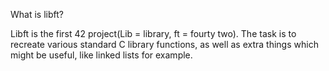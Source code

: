 What is libft?

Libft is the first 42 project(Lib = library, ft = fourty two). The task is to recreate various standard C library functions, as well as extra things which might be useful, like linked lists for example.
